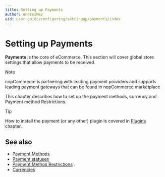 ```yaml
---
title: Setting up Payments
author: AndreiMaz
uid: user-guide/configuring/settingup/payments/index
---
```

# Setting up Payments

**Payments** is the core of eCommerce. This section will cover global store settings that allow payments to be received.

> [!NOTE]
> nopCommerce is partnering with leading payment providers and supports leading payment gateways that can be found in nopCommerce marketplace

This chapter describes how to set up the payment methods, currency and Payment method Restrictions.

> [!TIP]
> How to install the payment (or any other) plugin is covered in [Plugins](xref:en-US/user-guide/configuring/system/plugins) chapter.

## See also

- [Payment Methods](xref:en-US/user-guide/configuring/settingup/payments/payment-methods)
- [Payment statuses](xref:en-US/user-guide/configuring/settingup/payments/payment-statuses)
- [Payment Method Restrictions](xref:en-US/user-guide/configuring/settingup/payments/payment-method-restrictions)
- [Currencies](xref:en-US/user-guide/configuring/settingup/payments/currencies)
